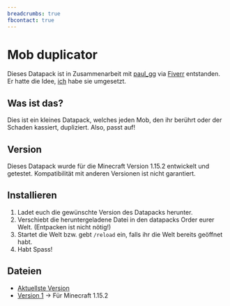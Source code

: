 ```yaml
---
breadcrumbs: true
fbcontact: true
---
```


# Mob duplicator

Dieses Datapack ist in Zusammenarbeit mit [paul_gg](https://www.fiverr.com/paul_gg) via [Fiverr](https://www.fiverr.com/rafaelurben/make-you-a-minecraft-datapack) entstanden.
Er hatte die Idee, [ich](https://fiverr.com/rafaelurben) habe sie umgesetzt.

## Was ist das?

Dies ist ein kleines Datapack, welches jeden Mob, den ihr berührt oder der Schaden kassiert, dupliziert. Also, passt auf!

## Version

Dieses Datapack wurde für die Minecraft Version 1.15.2 entwickelt und getestet. Kompatibilität mit anderen Versionen ist nicht garantiert.

## Installieren

1.  Ladet euch die gewünschte Version des Datapacks herunter.
2.  Verschiebt die heruntergeladene Datei in den datapacks Order eurer Welt. (Entpacken ist nicht nötig!)
3.  Startet die Welt bzw. gebt `/reload` ein, falls ihr die Welt bereits geöffnet habt.
4.  Habt Spass!

## Dateien

-   [Aktuellste Version](https://github.com/rafaelurben/mc-mobduplicator/raw/master/downloads/mobduplicator-v1.zip)
-   [Version 1](https://github.com/rafaelurben/mc-mobduplicator/raw/master/downloads/mobduplicator-v1.zip) -> Für Minecraft 1.15.2
